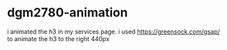 # dgm2780-animation
i animated the h3 in my services page. i used https://greensock.com/gsap/ to animate the h3 to the right 440px
